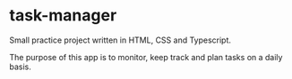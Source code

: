 # task-manager
Small practice project written in HTML, CSS and Typescript.

The purpose of this app is to monitor, keep track and plan tasks on a daily basis.
